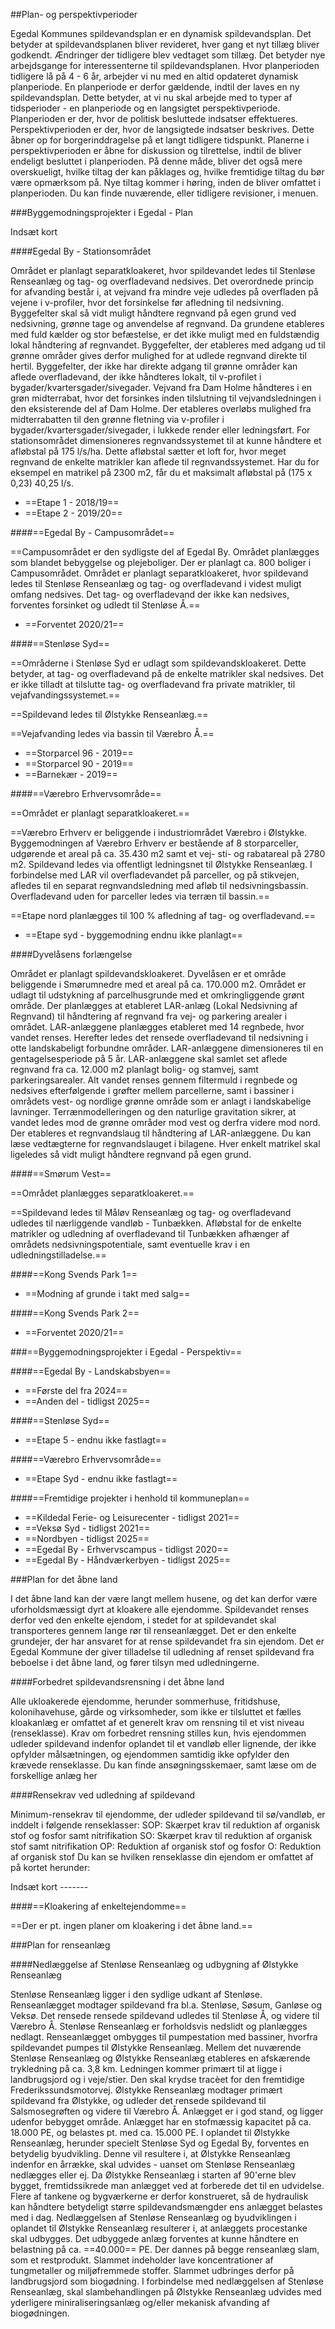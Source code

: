 ##Plan- og perspektivperioder

Egedal Kommunes spildevandsplan er en dynamisk spildevandsplan. Det betyder at spildevandsplanen bliver revideret, hver gang et nyt tillæg bliver godkendt. Ændringer der tidligere blev vedtaget som tillæg. Det betyder nye arbejdsgange for interessenterne til spildevandsplanen. Hvor planperioden tidligere lå på 4 - 6 år, arbejder vi nu med en altid opdateret dynamisk planperiode. En planperiode er derfor gældende, indtil der laves en ny spildevandsplan.
Dette betyder, at vi nu skal arbejde med to typer af tidsperioder - en planperiode og en langsigtet perspektivperiode.
Planperioden er der, hvor de politisk besluttede indsatser effektueres.
Perspektivperioden er der, hvor de langsigtede indsatser beskrives. Dette åbner op for borgerinddragelse på et langt tidligere tidspunkt.
Planerne i perspektivperioden er åbne for diskussion og tilrettelse, indtil de bliver endeligt besluttet i planperioden.
På denne måde, bliver det også mere overskueligt, hvilke tiltag der kan påklages og, hvilke fremtidige tiltag du bør være opmærksom på.
Nye tiltag kommer i høring, inden de bliver omfattet i planperioden. Du kan finde nuværende, eller tidligere revisioner, i menuen.


###Byggemodningsprojekter i Egedal - Plan

Indsæt kort

####Egedal By - Stationsområdet

Området er planlagt separatkloakeret, hvor spildevandet ledes til Stenløse Renseanlæg og tag- og overfladevand nedsives.
Det overordnede princip for afvanding består i, at vejvand fra mindre veje udledes på overfladen på vejene i v-profiler, hvor det forsinkelse før afledning til nedsivning.
Byggefelter skal så vidt muligt håndtere regnvand på egen grund ved nedsivning, grønne tage og anvendelse af regnvand. Da grundene etableres med fuld kælder og stor befæstelse, er det ikke muligt med en fuldstændig lokal håndtering af regnvandet.
Byggefelter, der etableres med adgang ud til grønne områder gives derfor mulighed for at udlede regnvand direkte til hertil. Byggefelter, der ikke har direkte adgang til grønne områder kan aflede overfladevand, der ikke håndteres lokalt, til v-profilet i bygader/kvartersgader/sivegader.
Vejvand fra Dam Holme håndteres i en grøn midterrabat, hvor det forsinkes inden tilslutning til vejvandsledningen i den eksisterende del af Dam Holme. Der etableres overløbs mulighed fra midterrabatten til den grønne fletning via v-profiler i bygader/kvartersgader/sivegader, i lukkede render eller ledningsført.
For stationsområdet dimensioneres regnvandssystemet til at kunne håndtere et afløbstal på 175 l/s/ha. Dette afløbstal sætter et loft for, hvor meget regnvand de enkelte matrikler kan aflede til regnvandssystemet. Har du for eksempel en matrikel på 2300 m2, får du et maksimalt afløbstal på (175 x 0,23) 40,25 l/s.

- ==Etape 1 - 2018/19==
- ==Etape 2 - 2019/20==

####==Egedal By - Campusområdet==

==Campusområdet er den sydligste del af Egedal By. Området planlægges som blandet bebyggelse og plejeboliger. Der er planlagt ca. 800 boliger i Campusområdet.
Området er planlagt separatkloakeret, hvor spildevand ledes til Stenløse Renseanlæg og tag- og overfladevand i videst muligt omfang nedsives. Det tag- og overfladevand der ikke kan nedsives, forventes forsinket og udledt til Stenløse Å.==

- ==Forventet 2020/21==

####==Stenløse Syd==

==Områderne i Stenløse Syd er udlagt som spildevandskloakeret. Dette betyder, at tag- og overfladevand på de enkelte matrikler skal nedsives. Det er ikke tilladt at tilslutte tag- og overfladevand fra private matrikler, til vejafvandingssystemet.==

==Spildevand ledes til Ølstykke Renseanlæg.==

==Vejafvanding ledes via bassin til Værebro Å.==

- ==Storparcel 96 - 2019==
- ==Storparcel 90 - 2019==
- ==Barnekær - 2019==

####==Værebro Erhvervsområde==

==Området er planlagt separatkloakeret.==

==Værebro Erhverv er beliggende i industriområdet Værebro i Ølstykke. Byggemodningen af Værebro Erhverv er bestående af 8 storparceller, udgørende et areal på ca. 35.430 m2 samt et vej- sti- og rabatareal på 2780 m2.
Spildevand ledes via offentligt ledningsnet til Ølstykke Renseanlæg.
I forbindelse med LAR vil overfladevandet på parceller, og på stikvejen, afledes til en separat regnvandsledning med afløb til nedsivningsbassin. Overfladevand uden for parceller ledes via terræn til bassin.==

==Etape nord planlægges til 100 % afledning af tag- og overfladevand.==

- ==Etape syd - byggemodning endnu ikke planlagt==

####Dyvelåsens forlængelse

Området er planlagt spildevandskloakeret.
Dyvelåsen er et område beliggende i Smørumnedre med et areal på ca. 170.000 m2. Området er udlagt til udstykning af parcelhusgrunde med et omkringliggende grønt område.
Der planlægges at etableret LAR-anlæg (Lokal Nedsivning af Regnvand) til håndtering af regnvand fra vej- og parkering arealer i området. LAR-anlæggene planlægges etableret med 14 regnbede, hvor vandet renses. Herefter ledes det rensede overfladevand til nedsivning i otte landskabeligt forbundne områder.
LAR-anlæggene dimensioneres til en gentagelsesperiode på 5 år.
LAR-anlæggene skal samlet set aflede regnvand fra ca. 12.000 m2 planlagt bolig- og stamvej, samt parkeringsarealer. Alt vandet renses gennem filtermuld i regnbede og nedsives efterfølgende i grøfter mellem parcellerne, samt i bassiner i områdets vest- og nordlige grønne område som er anlagt i landskabelige lavninger.
Terrænmodelleringen og den naturlige gravitation sikrer, at vandet ledes mod de grønne områder mod vest og derfra videre mod nord.
Der etableres et regnvandslaug til håndtering af LAR-anlæggene. Du kan læse vedtægterne for regnvandslauget i bilagene.
Hver enkelt matrikel skal ligeledes så vidt muligt håndtere regnvand på egen grund.

####==Smørum Vest==

==Området planlægges separatkloakeret.==

==Spildevand ledes til Måløv Renseanlæg og tag- og overfladevand udledes til nærliggende vandløb - Tunbækken. Afløbstal for de enkelte matrikler og udledning af overfladevand til Tunbækken afhænger af områdets nedsivningspotentiale, samt eventuelle krav i en udledningstilladelse.==

####==Kong Svends Park 1==

- ==Modning af grunde i takt med salg==

####==Kong Svends Park 2==

- ==Forventet 2020/21==

###==Byggemodningsprojekter i Egedal - Perspektiv==

####==Egedal By - Landskabsbyen==

- ==Første del fra 2024==
- ==Anden del - tidligst 2025==

####==Stenløse Syd==

- ==Etape 5 - endnu ikke fastlagt==

####==Værebro Erhvervsområde==

- ==Etape Syd - endnu ikke fastlagt==

####==Fremtidige projekter i henhold til kommuneplan==

- ==Kildedal Ferie- og Leisurecenter - tidligst 2021==
- ==Veksø Syd - tidligst 2021==
- ==Nordbyen - tidligst 2025==
- ==Egedal By - Erhvervscampus - tidligst 2020==
- ==Egedal By - Håndværkerbyen - tidligst 2025==

###Plan for det åbne land

I det åbne land kan der være langt mellem husene, og det kan derfor være uforholdsmæssigt dyrt at kloakere alle ejendomme. Spildevandet renses derfor ved den enkelte ejendom, i stedet for at spildevandet skal transporteres gennem lange rør til renseanlægget. Det er den enkelte grundejer, der har ansvaret for at rense spildevandet fra sin ejendom. Det er Egedal Kommune der giver tilladelse til udledning af renset spildevand fra beboelse i det åbne land, og fører tilsyn med udledningerne.

####Forbedret spildevandsrensning i det åbne land

Alle ukloakerede ejendomme, herunder sommerhuse, fritidshuse, kolonihavehuse, gårde og virksomheder, som ikke er tilsluttet et fælles kloakanlæg er omfattet af et generelt krav om rensning til et vist niveau (renseklasse). Krav om forbedret rensning stilles kun, hvis ejendommen udleder spildevand indenfor oplandet til et vandløb eller lignende, der ikke opfylder målsætningen, og ejendommen samtidig ikke opfylder den krævede renseklasse. Du kan finde ansøgningsskemaer, samt læse om de forskellige anlæg her

####Rensekrav ved udledning af spildevand

Minimum-rensekrav til ejendomme, der udleder spildevand til sø/vandløb, er inddelt i følgende renseklasser:
SOP: Skærpet krav til reduktion af organisk stof og fosfor samt nitrifikation
SO: Skærpet krav til reduktion af organisk stof samt nitrifikation
OP: Reduktion af organisk stof og fosfor
O: Reduktion af organisk stof
Du kan se hvilken renseklasse din ejendom er omfattet af på kortet herunder:

Indsæt kort -------

####==Kloakering af enkeltejendomme==

==Der er pt. ingen planer om kloakering i det åbne land.==

###Plan for renseanlæg

####Nedlæggelse af Stenløse Renseanlæg og udbygning af Ølstykke Renseanlæg

Stenløse Renseanlæg ligger i den sydlige udkant af Stenløse. Renseanlægget modtager spildevand fra bl.a. Stenløse, Søsum, Ganløse og Veksø. Det rensede rensede spildevand udledes til Stenløse Å, og videre til Værebro Å.
Stenløse Renseanlæg er forholdsvis nedslidt og planlægges nedlagt. Renseanlægget ombygges til pumpestation med bassiner, hvorfra spildevandet pumpes til Ølstykke Renseanlæg.
Mellem det nuværende Stenløse Renseanlæg og Ølstykke Renseanlæg etableres en afskærende trykledning på ca. 3,8 km. Ledningen kommer primært til at ligge i landbrugsjord og i veje/stier. Den skal krydse tracèet for den fremtidige Frederikssundsmotorvej.
Ølstykke Renseanlæg modtager primært spildevand fra Ølstykke, og udleder det rensede spildevand til Salsmosegrøften og videre til Værebro Å. Anlægget er i god stand, og ligger udenfor bebygget område. Anlægget har en stofmæssig kapacitet på ca. 18.000 PE, og belastes pt. med ca. 15.000 PE.
I oplandet til Ølstykke Renseanlæg, herunder specielt Stenløse Syd og Egedal By, forventes en betydelig byudvikling. Denne vil resultere i, at Ølstykke Renseanlæg indenfor en årrække, skal udvides - uanset om Stenløse Renseanlæg nedlægges eller ej.
Da Ølstykke Renseanlæg i starten af 90'erne blev bygget, fremtidssikrede man anlægget ved at forberede det til en udvidelse. Flere af tankene og bygværkerne er derfor konstrueret, så de hydraulisk kan håndtere betydeligt større spildevandsmængder ens anlægget belastes med i dag.
Nedlæggelsen af Stenløse Renseanlæg og byudviklingen i oplandet til Ølstykke Renseanlæg resulterer i, at anlæggets procestanke skal udbygges. Det udbyggede anlæg forventes at kunne håndtere en belastning på ca. ==40.000== PE.
Der dannes på begge renseanlæg slam, som et restprodukt. Slammet indeholder lave koncentrationer af tungmetaller og miljøfremmede stoffer. Slammet udbringes derfor på landbrugsjord som biogødning. I forbindelse med nedlæggelsen af Stenløse Renseanlæg, skal slambehandlingen på Ølstykke Renseanlæg udvides med yderligere miniraliseringsanlæg og/eller mekanisk afvanding af biogødningen.

